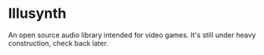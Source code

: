 Illusynth
=========

An open source audio library intended for video games.  It's still under heavy construction, check back later.
